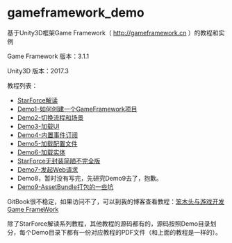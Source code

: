 # gameframework_demo
基于Unity3D框架Game Framework（ http://gameframework.cn ）的教程和实例

Game Framework 版本：3.1.1

Unity3D 版本：2017.3

教程列表：
 - [StarForce解读](https://mutouzdl.gitbooks.io/gameframework/content/chapter1.html)
 - [Demo1-如何创建一个GameFramework项目](https://mutouzdl.gitbooks.io/gameframework/content/ru-men-xiao-shi-li/demo1.html)
 - [Demo2-切换流程和场景](https://mutouzdl.gitbooks.io/gameframework/ru-men-xiao-shi-li/demo2.html)
 - [Demo3-加载UI](https://mutouzdl.gitbooks.io/gameframework/ru-men-xiao-shi-li/demo3.html)
 - [Demo4-内置事件订阅](https://mutouzdl.gitbooks.io/gameframework/ru-men-xiao-shi-li/demo4.html)
 - [Demo5-加载配置文件](https://mutouzdl.gitbooks.io/gameframework/ru-men-xiao-shi-li/demo5.html)
 - [Demo6-加载实体](https://mutouzdl.gitbooks.io/gameframework/ru-men-xiao-shi-li/demo6.html)
 - [StarForce无封装简陋不完全版](https://mutouzdl.gitbooks.io/gameframework/content/gamedemo/simplestarforce.html)
 - [Demo7-发起Web请求](https://mutouzdl.gitbooks.io/gameframework/ru-men-xiao-shi-li/demo7.html)
 - Demo8，暂时没有写完，先研究Demo9去了，抱歉。
 - [Demo9-AssetBundle打包的一些坑](https://mutouzdl.gitbooks.io/gameframework/ru-men-xiao-shi-li/demo9.html)
 
GitBook很不稳定，如果访问不了，可以到我的博客查看教程：[笨木头与游戏开发 Game FrameWork](http://www.benmutou.com/archives/category/unity3d/game-framework)

除了StarForce解读系列教程，其他教程的源码都有的，源码按照Demo目录划分，每个Demo目录下都有一份对应教程的PDF文件（和上面的教程是一样的）。
